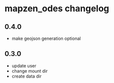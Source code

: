 mapzen_odes changelog
=====================

0.4.0
-----
* make geojson generation optional

0.3.0
-----
* update user
* change mount dir
* create data dir
